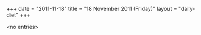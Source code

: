 +++
date = "2011-11-18"
title = "18 November 2011 (Friday)"
layout = "daily-diet"
+++

<p>&lt;no entries&gt;</p>